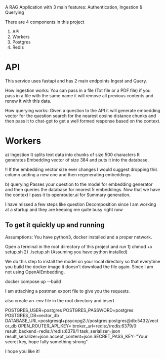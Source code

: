 A RAG Application with 3 main features: Authentication, Ingestion & Querying

There are 4 components in this project

1) API
2) Workers
3) Postgres
4) Redis

# API
This service uses fastapi and has 2 main endpoints Ingest and Query.

How ingestion works: You can pass in a file (Txt file or a PDF file) if you pass in a file with the same name it will remove all previous contents and renew it with this data.

How querying works: Given a question to the API it will generate embedding vector for the question search for the nearest cosine distance chunks and 
then pass it to chat-gpt to get a well formed response based on the context.

# Workers

a) Ingestion
It splits text data into chunks of size 500 characters It generates Embedding vector of size 384 and puts it into the database.

!! If the embedding vector size ever changes I would suggest dropping this column adding a new one and then regenerating embeddings.


b) querying
Passes your question to the model for embedding generator and then queries the database for nearest 5 embeddings.
Now that we have the context I pass it to openrouter.ai for Summary generation.

I have missed a few steps like question Decomposition since I am working at a startup and they are keeping me quite busy right now

## To get it quickly up and running
Assumptions:
    You have python3, docker installed and a proper network.

Open a terminal in the root diirectory of this project and run
    1) chmod +x setup.sh
    2) ./setup.sh (Assuming you have python installed)

We do this step to install the model on your local directory so that everytime you build the docker image it doesn't download the file again.
Since I am not using OpenAIEmbedding.

docker compose up --build

I am attaching a postman export file to give you the requests.

also create an .env file in the root directory and insert

POSTGRES_USER=postgres
POSTGRES_PASSWORD=postgres
POSTGRES_DB=vector_db
DATABASE_URL=postgresql+psycopg2://postgres:postgres@db:5432/vector_db
OPEN_ROUTER_API_KEY= <Visit Open Router and generate an API key and insert it here>
broker_url=redis://redis:6379/0
result_backend=redis://redis:6379/1
task_serializer=json
result_serializer=json
accept_content=json
SECRET_PASS_KEY="Your secret key, hope fully something strong"



I hope you like it!